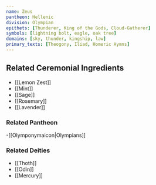 ```yaml
---
name: Zeus
pantheon: Hellenic
division: Olympian
epithets: [Thunderer, King of the Gods, Cloud-Gatherer]
symbols: [lightning bolt, eagle, oak tree]
domains: [sky, thunder, kingship, law]
primary_texts: [Theogony, Iliad, Homeric Hymns]
---
```

## Related Ceremonial Ingredients
- [[Lemon Zest]]
- [[Mint]]
- [[Sage]]
- [[Rosemary]]
- [[Lavender]]

### Related Pantheon
-[[Olymponymaicon|Olympians]]
### Related Deities
- [[Thoth]]
- [[Odin]]
- [[Mercury]]
